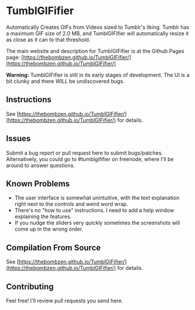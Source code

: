 # TumblGIFifier
Automatically Creates GIFs from Videos sized to Tumblr's liking.
Tumblr has a maximum GIF size of 2.0 MB, and TumblGIFifier will automatically resize it as close as it can to that threshold.

The main website and description for TumblGIFifier is at the Github Pages page: [https://thebombzen.github.io/TumblGIFifier/](https://thebombzen.github.io/TumblGIFifier/)

**Warning:**
TumblGIFifier is still in its early stages of development. The UI is a bit clunky and there *WILL* be undiscovered bugs.

## Instructions

See [https://thebombzen.github.io/TumblGIFifier/](https://thebombzen.github.io/TumblGIFifier/) for details.

## Issues

Submit a bug report or pull request here to submit bugs/patches. Alternatively, you could go to #tumblgififier on freenode, where I'll be around to answer questions.

## Known Problems

- The user interface is somewhat unintuitive, with the text explanation right next to the controls and weird word wrap.
- There's no "how to use" instructions. I need to add a help window explaining the features.
- If you nudge the sliders very quickly sometimes the screenshots will come up in the wrong order.

## Compilation From Source

See [https://thebombzen.github.io/TumblGIFifier/](https://thebombzen.github.io/TumblGIFifier/) for details.

## Contributing

Feel free! I'll review pull requests you send here.

